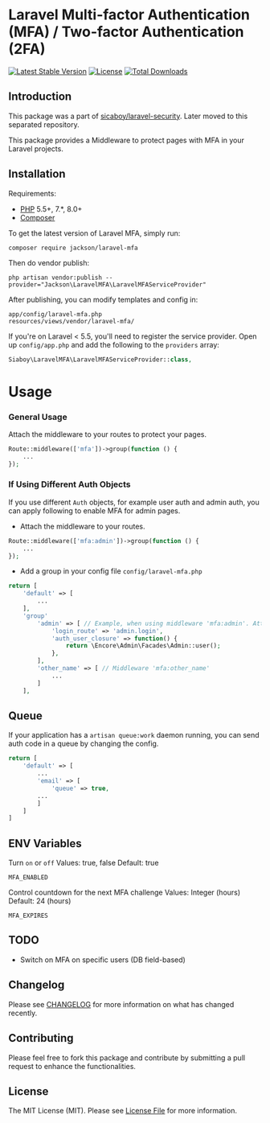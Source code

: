 # Laravel Multi-factor Authentication (MFA) / Two-factor Authentication (2FA)

[![Latest Stable Version](https://poser.pugx.org/sicaboy/laravel-mfa/v/stable.svg)](https://packagist.org/packages/sicaboy/laravel-mfa)
[![License](https://poser.pugx.org/sicaboy/laravel-mfa/license.svg)](LICENSE.md)
[![Total Downloads](https://img.shields.io/packagist/dt/sicaboy/laravel-mfa.svg?style=flat-square)](https://packagist.org/packages/sicaboy/laravel-mfa)

## Introduction

This package was a part of [sicaboy/laravel-security](https://github.com/sicaboy/laravel-security). Later moved to this separated repository.

This package provides a Middleware to protect pages with MFA in your Laravel projects.


## Installation

Requirements:
- [PHP](https://php.net) 5.5+, 7.*, 8.0+
- [Composer](https://getcomposer.org)

To get the latest version of Laravel MFA, simply run:

```
composer require jackson/laravel-mfa
```

Then do vendor publish:

```
php artisan vendor:publish --provider="Jackson\LaravelMFA\LaravelMFAServiceProvider"
```

After publishing, you can modify templates and config in:

```
app/config/laravel-mfa.php
resources/views/vendor/laravel-mfa/
```

If you're on Laravel < 5.5, you'll need to register the service provider. Open up `config/app.php` and add the following to the `providers` array:

```php
Siaboy\LaravelMFA\LaravelMFAServiceProvider::class,
```

# Usage

### General Usage

Attach the middleware to your routes to protect your pages.

```php
Route::middleware(['mfa'])->group(function () {
    ...
});
```

### If Using Different Auth Objects
If you use different `Auth` objects, for example user auth and admin auth, you can apply following to enable MFA for admin pages.

- Attach the middleware to your routes.

```php
Route::middleware(['mfa:admin'])->group(function () {
    ...
});
```

- Add a group in your config file `config/laravel-mfa.php`

```php
return [
    'default' => [
        ...
    ],
    'group'
        'admin' => [ // Example, when using middleware 'mfa:admin'. Attributes not mentioned will be inherit from `default` above
            'login_route' => 'admin.login',
            'auth_user_closure' => function() {
                return \Encore\Admin\Facades\Admin::user();
            },
        ],
        'other_name' => [ // Middleware 'mfa:other_name'
            ...
        ]
    ],
```

## Queue

If your application has a `artisan queue:work` daemon running, you can send auth code in a queue by changing the config.

```php
return [
    'default' => [
        ...
        'email' => [
            'queue' => true,
        ...
        ]
    ]
]
```

## ENV Variables

Turn `on` or `off`
Values: true, false
Default: true
```
MFA_ENABLED
```

Control countdown for the next MFA challenge
Values: Integer (hours)
Default: 24 (hours)
```
MFA_EXPIRES
```

## TODO

- Switch on MFA on specific users (DB field-based)

## Changelog

Please see [CHANGELOG](CHANGELOG.md) for more information on what has changed recently.

## Contributing

Please feel free to fork this package and contribute by submitting a pull request to enhance the functionalities.

## License

The MIT License (MIT). Please see [License File](LICENSE.md) for more information.
